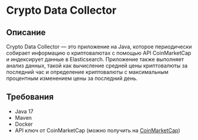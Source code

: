 # Crypto Data Collector

## Описание

Crypto Data Collector — это приложение на Java, которое периодически собирает информацию о криптовалютах с помощью API CoinMarketCap и индексирует данные в Elasticsearch. 
Приложение также выполняет анализ данных, такой как вычисление средней цены криптовалюты за последний час и определение криптовалюты с максимальным процентным изменением цены за последний день.

## Требования

- Java 17
- Maven
- Docker
- API ключ от CoinMarketCap (можно получить на [CoinMarketCap](https://coinmarketcap.com/))
